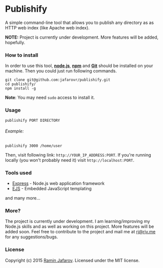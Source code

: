 # Publishify

A simple command-line tool that allows you to publish any directory as as HTTP web index (like Apache web index).

**NOTE:** Project is currently under development. More features will be added, hopefully.

### How to install

In order to use this tool, **[node.js]**, **[npm]** and **[Git]** should be installed on your machine. Then you could just run following commands.
```
git clone git@github.com:jafarovr/publishify.git
cd publishify/
npm install -g
```
**Note**: You may need ``sudo`` access to install it.

### Usage
```
publishify PORT DIRECTORY
```
###### Example:
```
publishify 3000 /home/user
```
Then, visit following link: ``http://YOUR_IP_ADDRESS:PORT``. If you're running locally (you won't probably need it) visit ``http://localhost:PORT``.

### Tools used

* [Express] - Node.js web application framework
* [EJS] - Embedded JavaScript templating

and many more...

### More?

The project is currently under development. I am learning/improving my Node.js skills and as well as working on this project. More features will be added soon. Feel free to contribute to the project and mail me at rj@rjv.me for any suggestions/bugs.

### License

Copyright (c) 2015 [Ramin Jafarov]. Licensed under the MIT license.

[Express]:http://expressjs.com/
[EJS]:http://www.embeddedjs.com/
[node.js]:https://nodejs.org/
[npm]:https://www.npmjs.com/
[Git]:https://git-scm.com/
[Ramin Jafarov]:https://rjv.me
